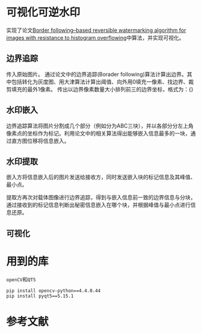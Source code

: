 # 可视化可逆水印
实现了论文[Border following–based reversible watermarking algorithm for images with resistance to histogram overflowing](https://journals.sagepub.com/doi/10.1177/1550147720917014)中算法，并实现可视化。
## 边界追踪
传入原始图片。
通过论文中的边界追踪(Borader following)算法计算出边界。其中包括转化为灰度图、用大津算法计算出阈值、向外用0填充一像素、找边界、裁剪填充的最外1像素。
传出以边界像素数量大小排列前三的边界坐标，格式为：{}

## 水印嵌入

边界追踪算法将图片分割成几个部分（例如分为ABC三块），并以各部分分左上角像素点的坐标作为标记。利用论文中的相关算法得出能够嵌入信息最多的一块，通过直方图位移将信息嵌入。

## 水印提取

嵌入方将信息嵌入后的图片发送给接收方，同时发送嵌入块的标记信息及其峰值、最小点。

提取方再次对载体图像进行边界追踪，得到与嵌入信息前一致的边界信息与分块，通过接收到的标记信息判断出秘密信息嵌入在哪个块，并根据峰值与最小点进行信息还原。


## 可视化

# 用到的库
`openCV`和`QT5`
```shell
pip install opencv-python==4.4.0.44
pip install pyqt5==5.15.1
```
# 参考文献
